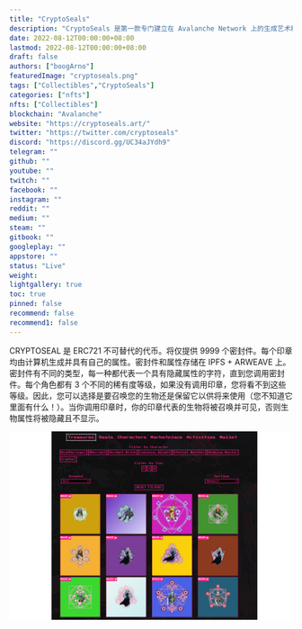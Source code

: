 ```yaml
---
title: "CryptoSeals"
description: "CryptoSeals 是第一款专门建立在 Avalanche Network 上的生成艺术和 ERC721 NFT 收藏品。"
date: 2022-08-12T00:00:00+08:00
lastmod: 2022-08-12T00:00:00+08:00
draft: false
authors: ["boogArno"]
featuredImage: "cryptoseals.png"
tags: ["Collectibles","CryptoSeals"]
categories: ["nfts"]
nfts: ["Collectibles"]
blockchain: "Avalanche"
website: "https://cryptoseals.art/"
twitter: "https://twitter.com/cryptoseals"
discord: "https://discord.gg/UC34aJYdh9"
telegram: ""
github: ""
youtube: ""
twitch: ""
facebook: ""
instagram: ""
reddit: ""
medium: ""
steam: ""
gitbook: ""
googleplay: ""
appstore: ""
status: "Live"
weight: 
lightgallery: true
toc: true
pinned: false
recommend: false
recommend1: false
---
```

<p>CRYPTOSEAL 是 ERC721 不可替代的代币。将仅提供 9999 个密封件。每个印章均由计算机生成并具有自己的属性。密封件和属性存储在 IPFS + ARWEAVE 上。密封件有不同的类型，每一种都代表一个具有隐藏属性的字符，直到您调用密封件。每个角色都有 3 个不同的稀有度等级，如果没有调用印章，您将看不到这些等级。因此，您可以选择是要召唤您的生物还是保留它以供将来使用（您不知道它里面有什么！）。当你调用印章时，你的印章代表的生物将被召唤并可见，否则生物属性将被隐藏且不显示。</p>

![cryptoseals-dapp-collectibles-avalanche-image2_1bd8c14ad8a824705d1e08dedc0b8a11](cryptoseals-dapp-collectibles-avalanche-image2_1bd8c14ad8a824705d1e08dedc0b8a11.png)
